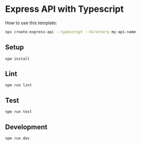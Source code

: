 # Express API with Typescript

How to use this template:

```sh
npx create-express-api --typescript --directory my-api-name
```

## Setup

```
npm install
```

## Lint

```
npm run lint
```

## Test

```
npm run test
```

## Development

```
npm run dev
```
